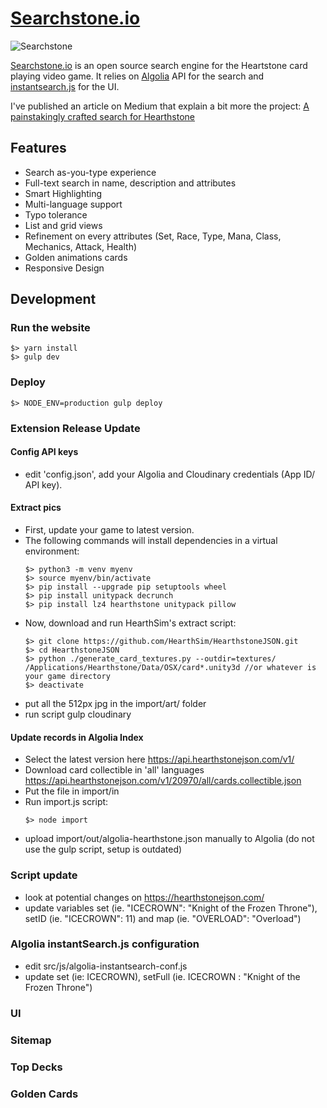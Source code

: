 # [Searchstone.io](http://searchstone.io)

![Searchstone](https://cdn-images-1.medium.com/max/2000/1*TDiE4_ANWjtekDNZmisj-g.png)

[Searchstone.io](http://searchstone.io) is an open source search engine for the Heartstone card playing video game.
It relies on [Algolia](https://community.algolia.com/?utm_medium=link&utm_source=github&utm_campaign=searchstone) API for the search and [instantsearch.js](https://community.algolia.com/instantsearch.js/?utm_medium=link&utm_source=githubm&utm_campaign=searchstone) for the UI.

I've published an article on Medium that explain a bit more the project:
[A painstakingly crafted search for Hearthstone](https://medium.com/@Kevin_Granger/a-painstakingly-crafted-search-for-hearthstone-c21b3fa4223c)

## Features
- Search as-you-type experience
- Full-text search in name, description and attributes
- Smart Highlighting
- Multi-language support
- Typo tolerance
- List and grid views
- Refinement on every attributes (Set, Race, Type, Mana, Class, Mechanics, Attack, Health)
- Golden animations cards
- Responsive Design

## Development

### Run the website
```shell
$> yarn install
$> gulp dev
```

### Deploy

```shell
$> NODE_ENV=production gulp deploy
```

### Extension Release Update

#### Config API keys

- edit 'config.json', add your Algolia and Cloudinary credentials (App ID/ API key).

#### Extract pics

- First, update your game to latest version.
- The following commands will install dependencies in a virtual environment:
  ```shell
  $> python3 -m venv myenv
  $> source myenv/bin/activate
  $> pip install --upgrade pip setuptools wheel
  $> pip install unitypack decrunch
  $> pip install lz4 hearthstone unitypack pillow
  ```
- Now, download and run HearthSim's extract script:
  ```shell
  $> git clone https://github.com/HearthSim/HearthstoneJSON.git
  $> cd HearthstoneJSON
  $> python ./generate_card_textures.py --outdir=textures/ /Applications/Hearthstone/Data/OSX/card*.unity3d //or whatever is your game directory
  $> deactivate
  ```
- put all the 512px jpg in the import/art/ folder
- run script gulp cloudinary

#### Update records in Algolia Index

- Select the latest version here https://api.hearthstonejson.com/v1/
- Download card collectible in 'all' languages https://api.hearthstonejson.com/v1/20970/all/cards.collectible.json
- Put the file in import/in
- Run import.js script:
  ```shell
  $> node import
  ```
- upload import/out/algolia-hearthstone.json manually to Algolia (do not use the gulp script, setup is outdated)

### Script update
- look at potential changes on https://hearthstonejson.com/
- update variables set (ie. "ICECROWN": "Knight of the Frozen Throne"), setID (ie. "ICECROWN": 11) and map (ie. "OVERLOAD": "Overload")

### Algolia instantSearch.js configuration
- edit src/js/algolia-instantsearch-conf.js
- update set (ie: ICECROWN), setFull (ie. ICECROWN : "Knight of the Frozen Throne")

### UI

### Sitemap

### Top Decks

### Golden Cards
